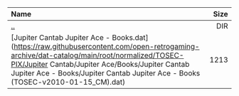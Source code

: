 |Name|Size|
|:---|---:|
|[..](../index.html)|DIR|
|[Jupiter Cantab Jupiter Ace - Books.dat](https://raw.githubusercontent.com/open-retrogaming-archive/dat-catalog/main/root/normalized/TOSEC-PIX/Jupiter Cantab/Jupiter Ace/Books/Jupiter Cantab Jupiter Ace - Books/Jupiter Cantab Jupiter Ace - Books (TOSEC-v2010-01-15_CM).dat)|1213|
